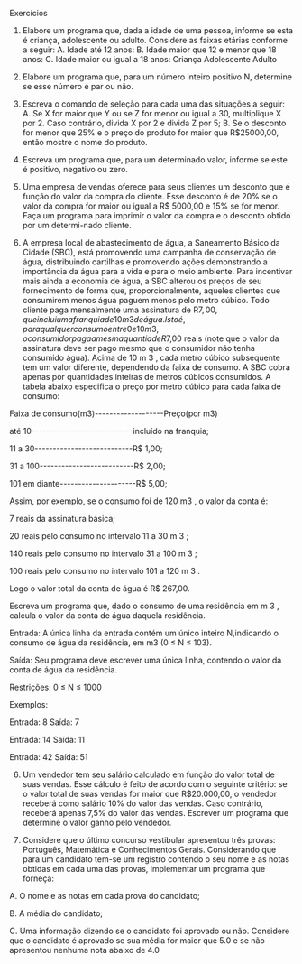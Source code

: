 Exercícios

1.  Elabore um programa que, dada a idade de uma
pessoa, informe se esta é criança, adolescente ou
adulto. Considere as faixas etárias conforme a seguir:
A.  Idade até 12 anos:
B.  Idade maior que 12 e menor que 18 anos:
C.  Idade maior ou igual a 18 anos:
Criança
Adolescente
Adulto

2.  Elabore um programa que, para um número inteiro
positivo N, determine se esse número é par ou não.

3.  Escreva o comando de seleção para cada uma das situações a
seguir:
A.  Se X for maior que Y ou se Z for menor ou igual a 30,
multiplique X por 2. Caso contrário, divida X por 2 e divida Z
por 5;
B.  Se o desconto for menor que 25% e o preço do produto for
maior que R$25000,00, então mostre o nome do produto.

4.  Escreva um programa que, para um determinado valor, informe se
este é positivo, negativo ou zero.

5.  Uma empresa de vendas oferece para seus clientes um desconto
que é função do valor da compra do cliente. Esse desconto é de
20% se o valor da compra for maior ou igual a R$ 5000,00 e 15%
se for menor. Faça um programa para imprimir o valor da compra e
o desconto obtido por um determi-nado cliente.

8.  A empresa local de abastecimento de água, a Saneamento Básico da Cidade (SBC), está promovendo uma
campanha de conservação de água, distribuindo cartilhas e promovendo ações demonstrando a importância da água
para a vida e para o meio ambiente. Para incentivar mais ainda a economia de água, a SBC alterou os preços de seu
fornecimento de forma que, proporcionalmente, aqueles clientes que consumirem menos água paguem menos pelo
metro cúbico. Todo cliente paga mensalmente uma assinatura de R$7,00, que inclui uma franquia de 10 m 3 de água.
Isto é, para qualquer consumo entre 0 e 10 m 3 , o consumidor paga a mesma quantia de R$7,00 reais (note que o
valor da assinatura deve ser pago mesmo que o consumidor não tenha consumido água). Acima de 10 m 3 , cada metro
cúbico subsequente tem um valor diferente, dependendo da faixa de consumo. A SBC cobra apenas por quantidades
inteiras de metros cúbicos consumidos. A tabela abaixo especifica o preço por metro cúbico para cada faixa de
consumo:

Faixa de consumo(m3)-------------------Preço(por m3)

até 10----------------------------incluído na franquia;

11 a 30---------------------------R$ 1,00;

31 a 100--------------------------R$ 2,00;

101 em diante---------------------R$ 5,00;

Assim, por exemplo, se o consumo foi de 120 m3 , o valor da conta é:

7 reais da assinatura básica;

20 reais pelo consumo no intervalo 11 a 30 m 3 ;

140 reais pelo consumo no intervalo 31 a 100 m 3 ;

100 reais pelo consumo no intervalo 101 a 120 m 3 .

Logo o valor total da conta de água é R$ 267,00.

Escreva um programa que, dado o consumo de uma residência em m 3 , calcula o valor da conta de água daquela
residência.


Entrada: A única linha da entrada contém um único inteiro N,indicando o consumo de água da residência, em m3 (0 ≤ N ≤ 103).

Saída: Seu programa deve escrever uma única linha, contendo o valor da conta de água da residência.

Restrições: 0 ≤ N ≤ 1000

Exemplos:

Entrada: 8 Saída: 7

Entrada: 14 Saída: 11

Entrada: 42 Saída: 51

6.  Um vendedor tem seu salário calculado em função do valor total de suas
vendas. Esse cálculo é feito de acordo com o seguinte critério: se o valor total
de suas vendas for maior que R$20.000,00, o vendedor receberá como salário
10% do valor das vendas. Caso contrário, receberá apenas 7,5% do valor das
vendas. Escrever um programa que determine o valor ganho pelo vendedor.

7.  Considere que o último concurso vestibular apresentou três provas: Português,
Matemática e Conhecimentos Gerais. Considerando que para um candidato
tem-se um registro contendo o seu nome e as notas obtidas em cada uma das
provas, implementar um programa que forneça:

A. O nome e as notas em cada prova do candidato;

B.  A média do candidato;

C.  Uma informação dizendo se o candidato foi aprovado ou não. Considere que o
candidato é aprovado se sua média for maior que 5.0 e se não apresentou nenhuma
nota abaixo de 4.0
